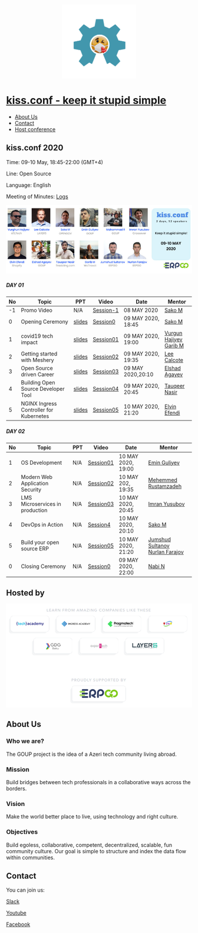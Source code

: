
<p align="center">
  <img width="200" height="200" src="img/kiss_logo.png">
</p>

# [kiss.conf - keep it stupid simple](https://kiss-conf.goupaz.com/)
- [About Us](#aboutus)
- [Contact](#contact)
- [Host conference](howto/hostconference.md)



## kiss.conf 2020

Time: 09-10 May, 18:45-22:00 (GMT+4)

Line: Open Source

Language: English

Meeting of Minutes: [Logs](slides/2020/Day01_MoM.pdf)

![alt text](img/logo.jpg)

##### DAY 01


|No| Topic | PPT| Video |Date|Mentor|
|------|----------------------|---------|---|-----|-----|
|-1|Promo Video|N/A|[Session-1](https://www.youtube.com/watch?v=h2S6tt1GnWM)|08 MAY 2020|[Sako M](https://www.linkedin.com/in/sakom/)|
|0|Opening Ceremony|[slides](slides/2020/Day01_Session0.pdf)|[Session0](https://www.youtube.com/watch?v=zik-QPs64n0)|09 MAY 2020, 18:45|[Sako M](https://www.linkedin.com/in/sakom/)|
|1|covid19 tech impact|[slides](slides/2020/Day01_Session01.pdf)|[Session01](https://www.youtube.com/watch?v=Qdgitknf18U)|09 MAY 2020, 19:00|[Vurgun Hajiyev](https://www.linkedin.com/in/vurgun/)<br> [Garib M](https://www.linkedin.com/in/garibmehdiyev/)|
|2|Getting started with Meshery|[slides](slides/2020/Day01_Session02.pdf)|[Session02](https://www.youtube.com/watch?v=qHjblquPuio)|09 MAY 2020, 19:35|[Lee Calcote](https://www.linkedin.com/in/leecalcote/)|
|3|Open Source driven Career|[slides](slides/2020/Day01_Session03.pdf)|[Session03](https://www.youtube.com/watch?v=WnW6tc4EeKw)|09 MAY 2020,20:10|[Elshad Agayev](https://www.linkedin.com/in/elshadaghazadeh/)|
|4|Building Open Source Developer Tool|[slides](slides/2020/Day01_Session04.pdf)|[Session04](https://www.youtube.com/watch?v=zGpZEmOGziI)|09 MAY 2020, 20:45|[Tauqeer Nasir](https://www.linkedin.com/in/tauqeer-nasir-767624111/)|
|5|NGINX Ingress Controller for Kubernetes|[slides](slides/2020/Day01_Session05.pdf)|[Session05](https://www.youtube.com/watch?v=fxm6zwyycvA)|10 MAY 2020, 21:20|[Elvin Efendi](https://www.linkedin.com/in/elvinefendi/)|

##### DAY 02


|No| Topic | PPT| Video |Date|Mentor|
|------|----------------------|---------|---|-----|-----|
|1|OS Development|N/A|[Session01]()|10 MAY 2020, 19:00|[Emin Guliyev](https://www.linkedin.com/in/emin-ghuliev-461a22129/)|
|2|Modern Web Application Security|N/A|[Session02]()|10 MAY 202, 19:35|[Mehemmed Rustamzadeh]()|
|3|LMS Microservices in production|N/A|[Session03]()|10 MAY 2020, 20:45|[Imran Yusubov](https://www.linkedin.com/in/imran-yusubov-9334744a/)|
|4|DevOps in Action|N/A|[Session4]()|10 MAY 2020, 20:10|[Sako M](https://www.linkedin.com/in/sakom/)|
|5|Build your open source ERP|N/A|[Session05]()|10 MAY 2020, 21:20|[Jumshud Sultanov](https://www.linkedin.com/in/jumshudsultan/)<br> [Nurlan Farajov](https://www.linkedin.com/in/nurlan-farajov/)|
|0|Closing Ceremony|N/A|[Session0]()|09 MAY 2020, 22:00|[Nabi N](https://www.linkedin.com/in/nabi-nabizade/)|



## Hosted by
![alt text](img/host.png)

## About Us

### Who we are?
The GOUP project is the idea of a Azeri tech community living abroad.

### Mission
Build bridges between tech professionals in a collaborative ways across the borders.

### Vision
Make the world better place to live, using technology and right culture.

### Objectives
Build egoless, collaborative, competent,  decentralized, scalable, fun community culture.
Our goal is simple to structure and index the data flow within communities. 

## Contact
You can join us:

[Slack](https://bit.ly/2wSJ5db)

[Youtube](https://www.youtube.com/goupaz)

[Facebook](https://www.facebook.com/goupaz)
